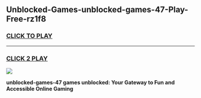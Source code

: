 
## Unblocked-Games-unblocked-games-47-Play-Free-rz1f8
<h3>
<a href="https://premium76.site?title=unblocked-games-47&ref=18A">CLICK TO PLAY</a></h3>
<hr>

<h3>
<a href="https://premium76.site?title=unblocked-games-47&ref=18A">CLICK 2 PLAY</a>
  
</h3>

<a href="https://premium76.site?title=unblocked-games-47&ref=18A"><img src="https://clearcache.store/games.png"></a>


**unblocked-games-47 games unblocked: Your Gateway to Fun and Accessible Online Gaming**
